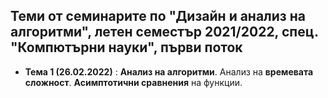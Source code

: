 ## Теми от семинарите по "Дизайн и анализ на алгоритми", летен семестър 2021/2022, спец. "Компютърни науки", първи поток ##

- **Тема 1 (26.02.2022)** : **Анализ на алгоритми**. Анализ на **времевата сложност**. **Асимптотични сравнения** на функции.  
